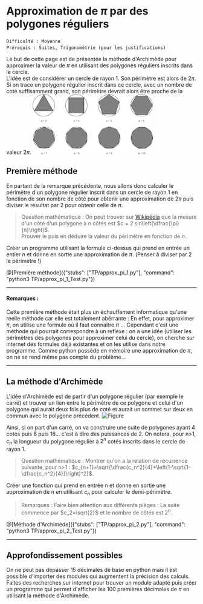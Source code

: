 # Approximation de $`\pi`$ par des polygones réguliers
`Difficulté : Moyenne`  
`Prérequis : Suites, Trigonométrie (pour les justifications)`

Le but de cette page est de présentée la méthode d'Archimède pour approximer la valeur de $`\pi`$ en utilisant des polygones réguliers inscrits dans le cercle.  
L'idée est de considérer un cercle de rayon 1. Son périmètre est alors de $`2\pi`$. Si on trace un polygone régulier inscrit dans ce cercle, avec un nombre de coté suffisamment grand, son périmètre devrait alors être proche de la valeur $`2\pi`$.
![Image](polygones_archimede.png)


## Première méthode

En partant de la remarque précédente, nous allons donc calculer le périmètre d'un polygone régulier inscrit dans un cercle de rayon 1 en fonction de son nombre de côté pour obtenir une approximation de $`2\pi`$ puis diviser le résultat par 2 pour obtenir celle de  $`\pi`$.

> Question mathématique : On peut trouver sur [Wikipédia](https://fr.wikipedia.org/wiki/Polygone_r%C3%A9gulier) que la mesure d'un côté d'un polygone à n côtés est $`c = 2 sin\left(\dfrac{\pi}{n}\right)`$.  
Prouver le puis en déduire la valeur du périmètre en fonction de $`n`$.

Créer un programme utilisant la formule ci-dessus qui prend en entrée un entier $`n`$ et donne en sortie une approximation de $`\pi`$. (Penser à diviser par 2 le périmètre !)

@[Première méthode]({"stubs": ["TP/approx_pi_1.py"], "command": "python3 TP/approx_pi_1_Test.py"})

---

#### Remarques :

Cette première méthode était plus un échauffement informatique qu'une réelle méthode car elle est totalement abérrante : En effet, pour approximer $`\pi`$, on utilise une formule où il faut connaitre $`\pi`$ ... Cependant c'est une méthode qui pourrait correspondre à un reflexe : on a une idée (utiliser les périmètres des polygones pour approximer celui du cercle), on cherche sur internet des formules déjà existantes et on les utilise dans notre programme. Comme python possède en mémoire une approximation de $`\pi`$, on ne se rend même pas compte du problème...

---

## La méthode d'Archimède

L'idée d'Archimède est de partir d'un polygone régulier (par exemple le carré) et trouver un lien entre le périmètre de ce polygone et celui d'un polygone qui aurait deux fois plus de coté et aurait un sommet sur deux en commun avec le polygone précédent. 
![Figure](http://serge.mehl.free.fr/anx/anx_gif/exhaus1.gif)

Ainsi, si on part d'un carré, on va construire une suite de polygones ayant 4 cotés puis 8 puis 16... c'est à dire des puissances de 2. On notera, pour n>1, $`c_n`$ la longueur du polygone régulier à $`2^n`$ cotés inscrits dans le cercle de rayon 1.

> Question mathématique : Montrer qu'on a la relation de récurrence suivante, pour n>1 :  $`c_{n+1}=\sqrt{\dfrac{c_n^2}{4}+\left(1-\sqrt{1-\dfrac{c_n^2}{4}}\right)^2}`$.

Créer une fonction qui prend en entrée n et donne en sortie une approximation de $`\pi`$ en utilisant $`c_n`$ pour calculer le demi-périmètre.

> Remarques : Faire bien attention aux différents pièges : La suite commence par $`c_2=\sqrt{2}`$ et le nombre de côtés est $`2^n`$.  


@[Méthode d'Archimède]({"stubs": ["TP/approx_pi_2.py"], "command": "python3 TP/approx_pi_2_Test.py"})

---

## Approfondissement possibles

On ne peut pas dépasser 15 décimales de base en python mais il est possible d'importer des modules qui augmentent la précision des calculs. Faites des recherches sur internet pour trouver un module adapté puis créer un programme qui permet d'afficher les 100 premières décimales de $`\pi`$ en utilisant la méthode d'Archimède.
